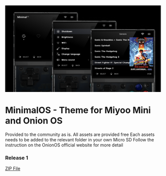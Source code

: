![Preview](Hero.png)

# MinimalOS - Theme for Miyoo Mini and Onion OS
Provided to the community as is. All assets are provided free 
Each assets needs to be added to the relevant folder in your own Micro SD Follow the instruction on the OnionOS official website for more detail

### Release 1
[ZIP File ](MOS1.zip)
